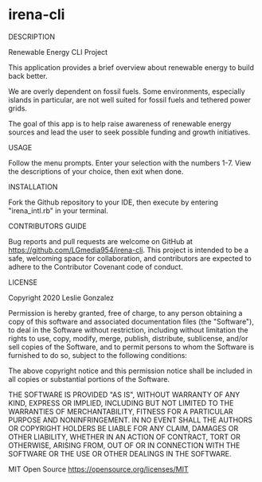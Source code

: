 # irena-cli


DESCRIPTION

Renewable Energy CLI Project 

This application provides a brief overview about renewable energy to build back better.

We are overly dependent on fossil fuels. Some environments, especially islands in particular, are not well suited for fossil fuels and tethered power grids.

The goal of this app is to help raise awareness of renewable energy sources and lead the user to seek possible funding and growth initiatives.


USAGE

Follow the menu prompts. Enter your selection with the numbers 1-7. View the descriptions of your choice, then exit when done. 


INSTALLATION

Fork the Github repository to your IDE, then execute by entering "irena_intl.rb" in your terminal.


CONTRIBUTORS GUIDE

Bug reports and pull requests are welcome on GitHub at https://github.com/LGmedia954/irena-cli. This project is intended to be a safe, welcoming space for collaboration, and contributors are expected to adhere to the Contributor Covenant code of conduct.


LICENSE

Copyright 2020 Leslie Gonzalez

Permission is hereby granted, free of charge, to any person obtaining a copy of this software and associated documentation files (the "Software"), to deal in the Software without restriction, including without limitation the rights to use, copy, modify, merge, publish, distribute, sublicense, and/or sell copies of the Software, and to permit persons to whom the Software is furnished to do so, subject to the following conditions:

The above copyright notice and this permission notice shall be included in all copies or substantial portions of the Software.

THE SOFTWARE IS PROVIDED "AS IS", WITHOUT WARRANTY OF ANY KIND, EXPRESS OR IMPLIED, INCLUDING BUT NOT LIMITED TO THE WARRANTIES OF MERCHANTABILITY, FITNESS FOR A PARTICULAR PURPOSE AND NONINFRINGEMENT. IN NO EVENT SHALL THE AUTHORS OR COPYRIGHT HOLDERS BE LIABLE FOR ANY CLAIM, DAMAGES OR OTHER LIABILITY, WHETHER IN AN ACTION OF CONTRACT, TORT OR OTHERWISE, ARISING FROM, OUT OF OR IN CONNECTION WITH THE SOFTWARE OR THE USE OR OTHER DEALINGS IN THE SOFTWARE.


MIT Open Source https://opensource.org/licenses/MIT
